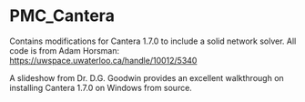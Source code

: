 # PMC_Cantera
 Contains modifications for Cantera 1.7.0 to include a solid network solver. All code is from Adam Horsman:
 https://uwspace.uwaterloo.ca/handle/10012/5340
 
 A slideshow from Dr. D.G. Goodwin provides an excellent walkthrough on installing Cantera 1.7.0 on Windows from source.
